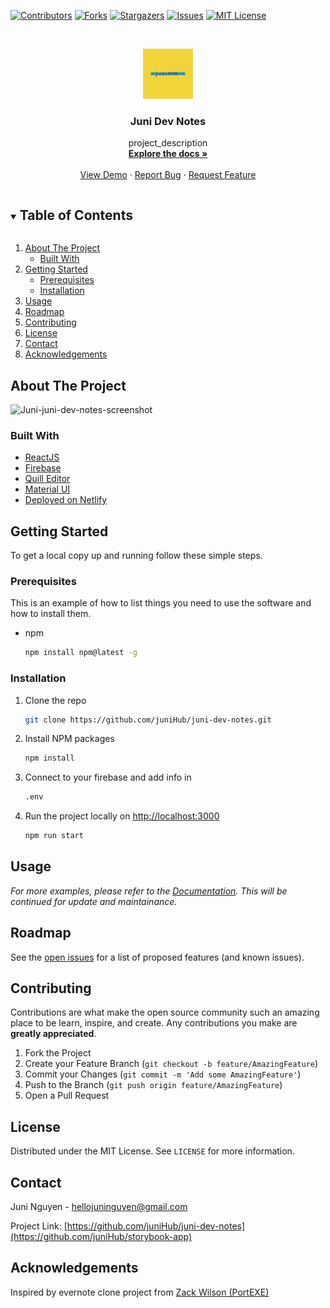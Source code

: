 <!-- PROJECT SHIELDS -->

[![Contributors][contributors-shield]][contributors-url]
[![Forks][forks-shield]][forks-url]
[![Stargazers][stars-shield]][stars-url]
[![Issues][issues-shield]][issues-url]
[![MIT License][license-shield]][license-url]



<!-- MARKDOWN LINKS & IMAGES -->

[contributors-shield]: https://img.shields.io/github/contributors/juniHub/juni-dev-notes.svg?style=for-the-badge
[contributors-url]: https://github.com/juniHub/juni-dev-notes/graphs/contributors
[forks-shield]: https://img.shields.io/github/forks/juniHub/juni-dev-notes.svg?style=for-the-badge
[forks-url]: https://github.com/juniHub/juni-dev-notes/network/members
[stars-shield]: https://img.shields.io/github/stars/juniHub/juni-dev-notes.svg?style=for-the-badge
[stars-url]: https://github.com/juniHub/juni-dev-notes/stargazers
[issues-shield]: https://img.shields.io/github/issues/juniHub/juni-dev-notes.svg?style=for-the-badge
[issues-url]: https://github.com/juniHub/juni-dev-notes/issues
[license-shield]: https://img.shields.io/github/license/juniHub/juni-dev-notes.svg?style=for-the-badge
[license-url]: https://github.com/juniHub/juni-dev-notes/blob/master/LICENSE.txt


<!-- PROJECT LOGO -->
<br />
<p align="center">
  <a href="https://github.com/juniHub/juni-dev-notes">
    <img src="logo.png" alt="Logo" width="80" height="80">
  </a>

  <h3 align="center">Juni Dev Notes</h3>

  <p align="center">
    project_description
    <br />
    <a href="https://github.com/juniHub/juni-dev-notes"><strong>Explore the docs »</strong></a>
    <br />
    <br />
    <a href="https://res.cloudinary.com/dafolrlpj/image/upload/v1619521156/ecommerce/jmlazjvnubyhcx9udqtx.png" target="_blank">View Demo</a>
    ·
    <a href="https://github.com/juniHub/juni-dev-notes/issues">Report Bug</a>
    ·
    <a href="https://github.com/juniHub/juni-dev-notes/issues">Request Feature</a>
  </p>
</p>



<!-- TABLE OF CONTENTS -->
<details open="open">
  <summary><h2 style="display: inline-block">Table of Contents</h2></summary>
  <ol>
    <li>
      <a href="#about-the-project">About The Project</a>
      <ul>
        <li><a href="#built-with">Built With</a></li>
      </ul>
    </li>
    <li>
      <a href="#getting-started">Getting Started</a>
      <ul>
        <li><a href="#prerequisites">Prerequisites</a></li>
        <li><a href="#installation">Installation</a></li>
      </ul>
    </li>
    <li><a href="#usage">Usage</a></li>
    <li><a href="#roadmap">Roadmap</a></li>
    <li><a href="#contributing">Contributing</a></li>
    <li><a href="#license">License</a></li>
    <li><a href="#contact">Contact</a></li>
    <li><a href="#acknowledgements">Acknowledgements</a></li>
  </ol>
</details>



<!-- ABOUT THE PROJECT -->
## About The Project

![Juni-juni-dev-notes-screenshot]()



### Built With


* [ReactJS](https://reactjs.org/)
* [Firebase](https://firebase.google.com/)
* [Quill Editor](https://quilljs.com/)
* [Material UI](https://material-ui.com/)
* [Deployed on Netlify](https://www.netlify.com/)



<!-- GETTING STARTED -->
## Getting Started

To get a local copy up and running follow these simple steps.

### Prerequisites

This is an example of how to list things you need to use the software and how to install them.
* npm
  ```sh
  npm install npm@latest -g
  ```

### Installation

1. Clone the repo
   ```sh
   git clone https://github.com/juniHub/juni-dev-notes.git
   ```
2. Install NPM packages
   ```sh
   npm install
   ```

3. Connect to your firebase and add info in

   ```sh
   .env
   ```

4. Run the project locally on [http://localhost:3000](http://localhost:3000)

   ```sh
   npm run start
   ```


<!-- USAGE EXAMPLES -->
## Usage

_For more examples, please refer to the [Documentation](https://junitiennguyen.gitbook.io/taking-notes). This will be continued for update and maintainance._

<!-- ROADMAP -->
## Roadmap

See the [open issues](https://github.com/juniHub/juni-dev-notes/issues) for a list of proposed features (and known issues).



<!-- CONTRIBUTING -->
## Contributing

Contributions are what make the open source community such an amazing place to be learn, inspire, and create. Any contributions you make are **greatly appreciated**.

1. Fork the Project
2. Create your Feature Branch (`git checkout -b feature/AmazingFeature`)
3. Commit your Changes (`git commit -m 'Add some AmazingFeature'`)
4. Push to the Branch (`git push origin feature/AmazingFeature`)
5. Open a Pull Request



<!-- LICENSE -->
## License

Distributed under the MIT License. See `LICENSE` for more information.



<!-- CONTACT -->
## Contact

Juni Nguyen - [hellojuninguyen@gmail.com](hellojuninguyen@gmail.com)

Project Link: [https://github.com/juniHub/juni-dev-notes](https://github.com/juniHub/storybook-app)



<!-- ACKNOWLEDGEMENTS -->
## Acknowledgements

Inspired by evernote clone project from [Zack Wilson (PortEXE)](https://www.youtube.com/watch?v=I250xdtUvy8)



